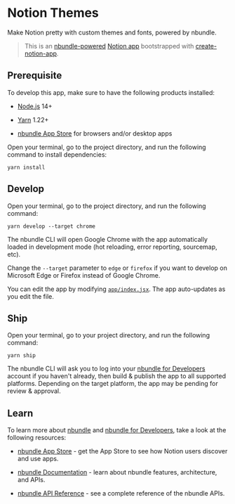 # Notion Themes

Make Notion pretty with custom themes and fonts, powered by nbundle.

> This is an [nbundle-powered][nbundle for developers] [Notion app][nbundle] bootstrapped with [create-notion-app].

## Prerequisite

To develop this app, make sure to have the following products installed:

- [Node.js] 14+

- [Yarn] 1.22+

- [nbundle App Store][nbundle] for browsers and/or desktop apps

Open your terminal, go to the project directory, and run the following command to install dependencies:

```shell
yarn install
```

## Develop

Open your terminal, go to the project directory, and run the following command:

```shell
yarn develop --target chrome
```

The nbundle CLI will open Google Chrome with the app automatically loaded in development mode (hot reloading, error reporting, sourcemap, etc).

Change the `--target` parameter to `edge` or `firefox` if you want to develop on Microsoft Edge or Firefox instead of Google Chrome.

You can edit the app by modifying [`app/index.jsx`](app/index.jsx). The app auto-updates as you edit the file.

## Ship

Open your terminal, go to your project directory, and run the following command:

```shell
yarn ship
```

The nbundle CLI will ask you to log into your [nbundle for Developers] account if you haven't already, then build & publish the app to all supported platforms. Depending on the target platform, the app may be pending for review & approval.

## Learn

To learn more about [nbundle] and [nbundle for Developers], take a look at the following resources:

- [nbundle App Store](https://nbundle.com) - get the App Store to see how Notion users discover and use apps.

- [nbundle Documentation](https://developers.nbundle.com) - learn about nbundle features, architecture, and APIs.

- [nbundle API Reference](https://developers.nbundle.com/docs/api) - see a complete reference of the nbundle APIs.

<!-- Links -->

[node.js]: https://nodejs.org
[yarn]: https://classic.yarnpkg.com
[nbundle]: https://www.nbundle.com
[nbundle for developers]: https://developers.nbundle.com
[create-notion-app]: https://www.github.com/nbundle/create-notion-app
